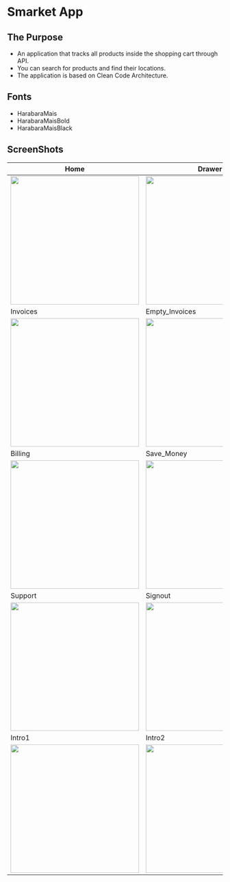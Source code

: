 # Smarket App

## The Purpose

- An application that tracks all products inside the shopping cart through API.
- You can search for products and find their locations.
- The application is based on Clean Code Architecture.

## Fonts

- HarabaraMais
- HarabaraMaisBold
- HarabaraMaisBlack

## ScreenShots


| Home | Drawer |
|---|---|
|<img src="https://user-images.githubusercontent.com/47388207/210511777-7dc683eb-2bd0-49d3-bab2-4370a539d069.jpg" height="300" />|<img src="https://user-images.githubusercontent.com/47388207/210511799-de13c9f7-cd8d-4f89-a8e4-09d3c909d1b7.jpg" height="300" />|
| Invoices | Empty_Invoices |
|<img src="https://user-images.githubusercontent.com/47388207/210512282-a6a94589-1064-487e-aa84-f829835c92ec.jpg" height="300" />|<img src="https://user-images.githubusercontent.com/47388207/210512470-adcef090-8b12-47d4-9d20-6f09eb0c9f68.jpg" height="300" />|
| Billing | Save_Money |
|<img src="https://user-images.githubusercontent.com/47388207/210512215-fea93698-767e-48b5-9e65-2588fa05ae75.jpg" height="300" />|<img src="https://user-images.githubusercontent.com/47388207/210512237-407ed7cc-4297-48d2-b920-153623d184f6.jpg" height="300" />|
| Support | Signout |
|<img src="https://user-images.githubusercontent.com/47388207/210512110-b9f6816c-5c00-44aa-8246-ded9ae6d7a6d.jpg" height="300" />|<img src="https://user-images.githubusercontent.com/47388207/210512162-1a87696c-401d-4b3c-bd4d-865d116e62af.jpg" height="300" />|
| Intro1 | Intro2 |
|<img src="file:///D:/Graduation%20Project/Screens/Intro%201.png" height="300" />|<img src="https://user-images.githubusercontent.com/47388207/210512162-1a87696c-401d-4b3c-bd4d-865d116e62af.jpg" height="300" />|



